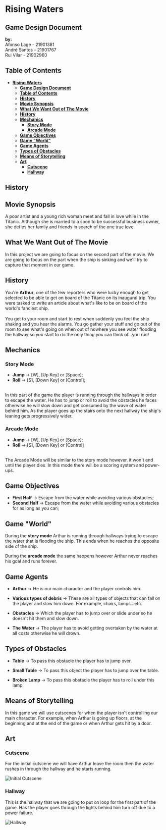 # __Rising Waters__

## __Game Design Document__ 

__by:__  
Afonso Lage - 21901381  
André Santos - 21901767  
Rui Vilar - 21902960

## __Table of Contents__

- [__Rising Waters__](#rising-waters)
  - [__Game Design Document__](#game-design-document)
  - [__Table of Contents__](#table-of-contents)
  - [__History__](#history)
  - [__Movie Synopsis__](#movie-synopsis)
  - [__What We Want Out of The Movie__](#what-we-want-out-of-the-movie)
  - [__History__](#history-1)
  - [__Mechanics__](#mechanics)
    - [__Story Mode__](#story-mode)
    - [__Arcade Mode__](#arcade-mode)
  - [__Game Objectives__](#game-objectives)
  - [__Game "World"__](#game-world)
  - [__Game Agents__](#game-agents)
  - [__Types of Obstacles__](#types-of-obstacles)
  - [__Means of Storytelling__](#means-of-storytelling)
  - [__Art__](#art)
    - [__Cutscene__](#cutscene)
    - [__Hallway__](#hallway)

## __History__

## __Movie Synopsis__

A poor artist and a young rich woman meet and fall in love while in the Titanic.
 Although she is married to a soon to be successful business owner, she defies
  her family and friends in search of the one true love.  

## __What We Want Out of The Movie__

In this project we are going to focus on the second part of the movie. We are
 going to focus on the part when the ship is sinking and we'll try to capture
 that moment in our game.

## __History__

You're **Arthur**, one of the few reporters who were lucky enough to get
 selected to be able to get on board of the Titanic on its inaugural trip. You
 were tasked to write an article about what's like to be on board of the
 world's fanciest ship.  
</br>
You get to your room and start to rest when suddenly you feel the ship shaking
 and you hear the alarms. You go gather your stuff and go out of the room to
 see what's going on when out of nowhere you see water flooding the hallway
 so you start to do the only thing you can think of...you run!

## __Mechanics__

### __Story Mode__

- __Jump__ -> [W], [Up Key] or [Space];
- __Roll__ -> [S], [Down Key] or [Control];  
</br>
In this part of the game the player is running through the hallways in order to
 escape the water. He has to jump or roll to avoid the obstacles he faces
 otherwise he will slow down and get consumed by the wave of water behind him.
 As the player goes up the stairs onto the next hallway the ship's leaning
 gets progressively wider.
  
### __Arcade Mode__

- __Jump__ -> [W], [Up Key] or [Space];
- __Roll__ -> [S], [Down Key] or [Control]  
</br>
The Arcade Mode will be similar to the story mode however, it won't end until
 the player dies. In this mode there will be a scoring system and power-ups.

## __Game Objectives__  

- __First Half__ -> Escape from the water while avoiding various obstacles;
- __Second Half__ -> Escape from the water while avoiding various obstacles for
 as long as you can;

## __Game "World"__

During the **story mode**  Arthur is running through hallways trying to escape
 the water that is flooding the ship. This ends when he reaches the opposite
 side of the ship.  

 During the **arcade mode** the same happens however Arthur never reaches his
 goal and runs forever.

## __Game Agents__

- __Arthur__ -> He is our main character and the player controls him.
  
- __Various types of debris__ -> These are all types of objects that can fall on
 the player and slow him down. For example, chairs, lamps...etc.
  
- __Obstacles__ -> Which the player has to jump over or slide under so he
 doesn't hit them and slow down.

- __The Water__ -> The player has to avoid getting overtaken by the water at all
 costs otherwise he will drown.
  
## __Types of Obstacles__

- __Table__ -> To pass this obstacle the player has to jump over.

- __Small Table__ -> To pass this object the player has to jump over the
 table.

- __Broken Lamp__ -> To pass this obstacle the player has to roll under this
 lamp

## __Means of Storytelling__

In this game we will use cutscenes for when the player isn't controlling our
 main character. For example, when Arthur is going up floors, at the beginning
 and at the end of the game or when Arthur gets hit by a door.
## __Art__

### __Cutscene__

For the initial cutscene we will have Arthur leave the room then the water
 rushes in through the hallway and he starts running.

![Initial Cutscene](https://media.githubusercontent.com/media/andrepucas/RisingWaters/master/Art/Concepts/Intro/Intro.gif "Initial Cutscene")

### __Hallway__

This is the hallway that we are going to put on loop for the first part of the
 game. Has the player goes through the lights behind him turn off due to a
power failure.

![Hallway](https://media.githubusercontent.com/media/andrepucas/RisingWaters/master/Art/Game/Hallway/going_dark.gif "Hallway")
